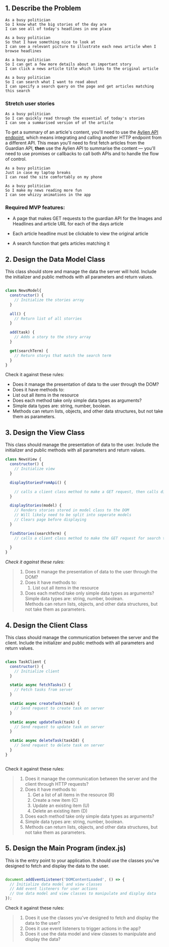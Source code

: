 ## 1. Describe the Problem

```
As a busy politician
So I know what the big stories of the day are
I can see all of today's headlines in one place
```

```
As a busy politician
So that I have something nice to look at
I can see a relevant picture to illustrate each news article when I browse headlines
```

```
As a busy politician
So I can get a few more details about an important story
I can click a news article title which links to the original article
```

```
As a busy politician
So I can search what I want to read about
I can specify a search query on the page and get articles matching this search
```

### Stretch user stories

```
As a busy politician
So I can quickly read through the essential of today's stories
I can see a summarised version of of the article 
```

To get a summary of an article's content, you'll need to use the [Aylien API
endpoint](https://docs.aylien.com/textapi/endpoints/#summarization), which means
integrating and calling another HTTP endpoint from a different API. This mean you'll need
to first fetch articles from the Guardian API, **then** use the Aylien API to summarise
the content — you'll need to use promises or callbacks to call both APIs and to handle the flow of
control.


```
As a busy politician
Just in case my laptop breaks
I can read the site comfortably on my phone
```

```
As a busy politician
So I make my news reading more fun
I can see whizzy animations in the app
```

### Required MVP features:

* A page that makes GET requests to the guardian API for the Images and Headlines and article URL for each of the days article

* Each article headline must be clickable to view the original article 

* A search function that gets articles matching it 



## 2. Design the Data Model Class
This class should store and manage the data the server will hold.
Include the initializer and public methods with all parameters and return values.

```Javascript

class NewsModel{
  constructor() {
    // Initialize the stories array
  }

  all() {
    // Return list of all storries
  }

  add(task) {
    // Adds a story to the story array
  }

  get(searchTerm) {
    // Return storys that match the search term
  }
}


```

Check it against these rules:

* Does it manage the presentation of data to the user through the DOM?
* Does it have methods to:
* List out all items in the resource
* Does each method take only simple data types as arguments?
* Simple data types are: string, number, boolean.
* Methods can return lists, objects, and other data structures, but not take them as parameters.


## 3. Design the View Class

This class should manage the presentation of data to the user.
Include the initializer and public methods with all parameters and return values.

```Javascript
class NewsView {
  constructor() {
    // Initialize view
  }

  displayStoriesFromApi() {

    // calls a client class method to make a GET request, then calls displayStories 
  }

  displayStories(model) {
    // Renders stories stored in model class to the DOM
    // Will likely need to be split into seperate models
    // Clears page before displaying
  }

  findStories(searchTerm) {
    // calls a client class method to make the GET request for search term, then calls displayStories
    
  }
}


```

_Check it against these rules:_

> 1. Does it manage the presentation of data to the user through the DOM?
> 2. Does it have methods to:
>    1. List out all items in the resource
> 3. Does each method take only simple data types as arguments?  
>    Simple data types are: string, number, boolean.  
>    Methods can return lists, objects, and other data structures, but not take them as parameters.

## 4. Design the Client Class
This class should manage the communication between the server and the client.
Include the initializer and public methods with all parameters and return values.

```Javascript

class TaskClient {
  constructor() {
    // Initialize client
  }

  static async fetchTasks() {
    // Fetch tasks from server
  }

  static async createTask(task) {
    // Send request to create task on server
  }

  static async updateTask(task) {
    // Send request to update task on server
  }

  static async deleteTask(taskId) {
    // Send request to delete task on server
  }
}



```

Check it against these rules:

> 1. Does it manage the communication between the server and the client through HTTP requests?
> 2. Does it have methods to:
>    1. Get a list of all items in the resource (R)
>    2. Create a new item (C)
>    3. Update an existing item (U)
>    4. Delete an existing item (D)
> 3. Does each method take only simple data types as arguments?
> 4. Simple data types are: string, number, boolean.
> 5. Methods can return lists, objects, and other data structures, but not take them as parameters.

## 5. Design the Main Program (index.js)

This is the entry point to your application.
It should use the classes you've designed to fetch and display the data to the user.

```Javascript

document.addEventListener('DOMContentLoaded', () => {
  // Initialize data model and view classes
  // Add event listeners for user actions
  // Use data model and view classes to manipulate and display data
});

```
Check it against these rules:

> 1. Does it use the classes you've designed to fetch and display the data to the user?
> 2. Does it use event listeners to trigger actions in the app?
> 3. Does it use the data model and view classes to manipulate and display the data?